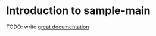 # Introduction to sample-main

TODO: write [great documentation](http://jacobian.org/writing/what-to-write/)
